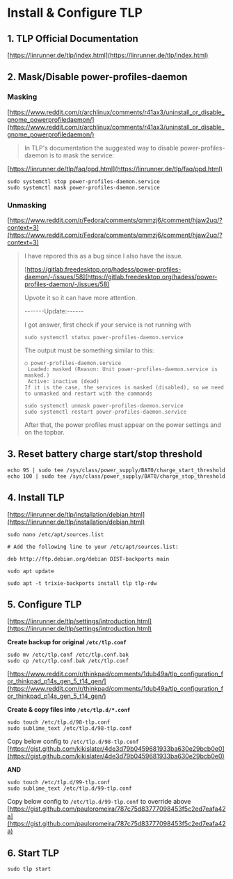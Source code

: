 # Install & Configure TLP

## 1. TLP Official Documentation

[https://linrunner.de/tlp/index.html](https://linrunner.de/tlp/index.html)

## 2. Mask/Disable power-profiles-daemon

### Masking

[https://www.reddit.com/r/archlinux/comments/r41ax3/uninstall_or_disable_gnome_powerprofiledaemon/](https://www.reddit.com/r/archlinux/comments/r41ax3/uninstall_or_disable_gnome_powerprofiledaemon/)

> In TLP's documentation the suggested way to disable power-profiles-daemon is to mask the service:

[https://linrunner.de/tlp/faq/ppd.html](https://linrunner.de/tlp/faq/ppd.html)

```
sudo systemctl stop power-profiles-daemon.service
sudo systemctl mask power-profiles-daemon.service
```

### Unmasking

[https://www.reddit.com/r/Fedora/comments/qmmzj6/comment/hjaw2uq/?context=3](https://www.reddit.com/r/Fedora/comments/qmmzj6/comment/hjaw2uq/?context=3)

> I have repored this as a bug since I also have the issue.
> 
> [https://gitlab.freedesktop.org/hadess/power-profiles-daemon/-/issues/58](https://gitlab.freedesktop.org/hadess/power-profiles-daemon/-/issues/58)
> 
> Upvote it so it can have more attention.
> 
> -------Update:------
> 
> I got answer, first check if your service is not running with
> 
> ```
> sudo systemctl status power-profiles-daemon.service
> ```
> 
> The output must be something similar to this:
> 
> ```
> ○ power-profiles-daemon.service
>  Loaded: masked (Reason: Unit power-profiles-daemon.service is masked.)
>  Active: inactive (dead)
> If it is the case, the services is masked (disabled), so we need to unmasked and restart with the commands
> ```
> ```
> sudo systemctl unmask power-profiles-daemon.service
> sudo systemctl restart power-profiles-daemon.service
> ```
> 
> After that, the power profiles must appear on the power settings and on the topbar.

## 3. Reset battery charge start/stop threshold

```
echo 95 | sudo tee /sys/class/power_supply/BAT0/charge_start_threshold
echo 100 | sudo tee /sys/class/power_supply/BAT0/charge_stop_threshold
```

## 4. Install TLP

[https://linrunner.de/tlp/installation/debian.html](https://linrunner.de/tlp/installation/debian.html)

```
sudo nano /etc/apt/sources.list

# Add the following line to your /etc/apt/sources.list:

deb http://ftp.debian.org/debian DIST-backports main

sudo apt update

sudo apt -t trixie-backports install tlp tlp-rdw
```

## 5. Configure TLP

[https://linrunner.de/tlp/settings/introduction.html](https://linrunner.de/tlp/settings/introduction.html)

**Create backup for original `/etc/tlp.conf`**
```
sudo mv /etc/tlp.conf /etc/tlp.conf.bak
sudo cp /etc/tlp.conf.bak /etc/tlp.conf
```

[https://www.reddit.com/r/thinkpad/comments/1dub49a/tlp_configuration_for_thinkpad_p14s_gen_5_t14_gen/](https://www.reddit.com/r/thinkpad/comments/1dub49a/tlp_configuration_for_thinkpad_p14s_gen_5_t14_gen/)

**Create & copy files into `/etc/tlp.d/*.conf`**
```
sudo touch /etc/tlp.d/98-tlp.conf
sudo sublime_text /etc/tlp.d/98-tlp.conf
```

Copy below config to `/etc/tlp.d/98-tlp.conf` <br>
[https://gist.github.com/kikislater/4de3d79b0459681933ba630e29bcb0e0](https://gist.github.com/kikislater/4de3d79b0459681933ba630e29bcb0e0)


**AND**

```
sudo touch /etc/tlp.d/99-tlp.conf
sudo sublime_text /etc/tlp.d/99-tlp.conf
```

Copy below config to `/etc/tlp.d/99-tlp.conf` to override above <br>
[https://gist.github.com/pauloromeira/787c75d83777098453f5c2ed7eafa42a](https://gist.github.com/pauloromeira/787c75d83777098453f5c2ed7eafa42a)


## 6. Start TLP

```
sudo tlp start
```

